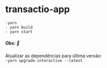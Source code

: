 # transactio-app
`-yarn`<br>
`- yarn build`<br>
`- yarn start`<br>



##### Obs: :speech_balloon: <br> 
Atualizar as dependências para última versão:<br>
`-yarn upgrade-interactive --latest` 
